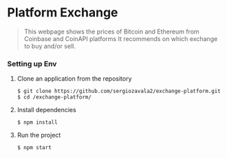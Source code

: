 # **Platform Exchange**
> This webpage shows the prices of Bitcoin and Ethereum from Coinbase and CoinAPI platforms
> It recommends on which exchange to buy and/or sell. 

### Setting up Env
1. Clone an application from the repository
    ```shell
    $ git clone https://github.com/sergiozavala2/exchange-platform.git
    $ cd /exchange-platform/
    ```
2. Install dependencies
    ```shell
    $ npm install
    ```
3. Run the project
    ````shell
    $ npm start
    ````
